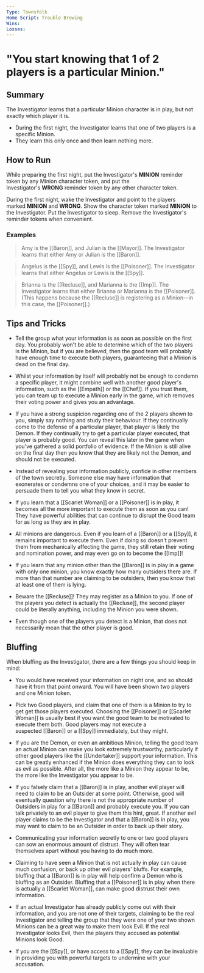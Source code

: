 ```yaml
---
Type: Townsfolk
Home Script: Trouble Brewing
Wins: 
Losses:
---
```

# "You start knowing that 1 of 2 players is a particular Minion."

## Summary
The Investigator learns that a particular Minion character is in play, but not exactly which player it is.

- During the first night, the Investigator learns that one of two players is a specific Minion.
- They learn this only once and then learn nothing more.
## How to Run
While preparing the first night, put the Investigator's **MINION** reminder token by any Minion character token, and put the Investigator's **WRONG** reminder token by any other character token.

During the first night, wake the Investigator and point to the players marked **MINION** and **WRONG**. Show the character token marked **MINION** to the Investigator. Put the Investigator to sleep. Remove the Investigator's reminder tokens when convenient.
### Examples
>Amy is the [[Baron]], and Julian is the [[Mayor]]. The Investigator learns that either Amy or Julian is the [[Baron]].

>Angelus is the [[Spy]], and Lewis is the [[Poisoner]]. The Investigator learns that either Angelus or Lewis is the [[Spy]].

>Brianna is the [[Recluse]], and Marianna is the [[Imp]]. The Investigator learns that either Brianna or Marianna is the [[Poisoner]]. (This happens because the [[Recluse]] is registering as a Minion—in this case, the [[Poisoner]].)

## Tips and Tricks
- Tell the group what your information is as soon as possible on the first day. You probably won't be able to determine which of the two players is the Minion, but if you are believed, then the good team will probably have enough time to execute both players, guaranteeing that a Minion is dead on the final day.

- Whilst your information by itself will probably not be enough to condemn a specific player, it might combine well with another good player's information, such as the [[Empath]] or the [[Chef]]. If you trust them, you can team up to execute a Minion early in the game, which removes their voting power and gives you an advantage.

- If you have a strong suspicion regarding one of the 2 players shown to you, simply say nothing and study their behaviour. If they continually come to the defense of a particular player, that player is likely the Demon. If they continually try to get a particular player executed, that player is probably good. You can reveal this later in the game when you've gathered a solid portfolio of evidence. If the Minion is still alive on the final day then you know that they are likely not the Demon, and should not be executed.

- Instead of revealing your information publicly, confide in other members of the town secretly. Someone else may have information that exonerates or condemns one of your choices, and it may be easier to persuade them to tell you what they know in secret.

- If you learn that a [[Scarlet Woman]] or a [[Poisoner]] is in play, it becomes all the more important to execute them as soon as you can! They have powerful abilities that can continue to disrupt the Good team for as long as they are in play.

- All minions are dangerous. Even if you learn of a [[Baron]] or a [[Spy]], it remains important to execute them. Even if doing so doesn't prevent them from mechanically affecting the game, they still retain their voting and nomination power, and may even go on to become the [[Imp]]!

- If you learn that any minion other than the [[Baron]] is in play in a game with only one minion, you know exactly how many outsiders there are. If more than that number are claiming to be outsiders, then you know that at least one of them is lying.

- Beware the [[Recluse]]! They may register as a Minion to you. If one of the players you detect is actually the [[Recluse]], the second player could be literally anything, including the Minion you were shown.

- Even though one of the players you detect is a Minion, that does not necessarily mean that the other player is good.

## Bluffing
When bluffing as the Investigator, there are a few things you should keep in mind:

- You would have received your information on night one, and so should have it from that point onward. You will have been shown two players and one Minion token.

- Pick two Good players, and claim that one of them is a Minion to try to get get those players executed. Choosing the [[Poisoner]] or [[Scarlet Woman]] is usually best if you want the good team to be motivated to execute them both. Good players may not execute a suspected [[Baron]] or a [[Spy]] immediately, but they might.

- If you are the Demon, or even an ambitious Minion, telling the good team an actual Minion can make you look extremely trustworthy, particularly if other good players like the [[Undertaker]] support your information. This can be greatly enhanced if the Minion does everything they can to look as evil as possible. After all, the more like a Minion they appear to be, the more like the Investigator you appear to be.

- If you falsely claim that a [[Baron]] is in play, another evil player will need to claim to be an Outsider at some point. Otherwise, good will eventually question why there is not the appropriate number of Outsiders in play for a [[Baron]] and probably execute you. If you can talk privately to an evil player to give them this hint, great. If another evil player claims to be the Investigator and that a [[Baron]] is in play, you may want to claim to be an Outsider in order to back up their story.

- Communicating your information secretly to one or two good players can sow an enormous amount of distrust. They will often tear themselves apart without you having to do much more.

- Claiming to have seen a Minion that is not actually in play can cause much confusion, or back up other evil players' bluffs. For example, bluffing that a [[Baron]] is in play will help confirm a Demon who is bluffing as an Outsider. Bluffing that a [[Poisoner]] is in play when there is actually a [[Scarlet Woman]], can make good distrust their own information.

- If an actual Investigator has already publicly come out with their information, and you are not one of their targets, claiming to be the real Investigator and telling the group that they were one of your two shown Minions can be a great way to make them look Evil. If the real Investigator looks Evil, then the players they accused as potential Minions look Good.

- If you are the [[Spy]], or have access to a [[Spy]], they can be invaluable in providing you with powerful targets to undermine with your accusation.